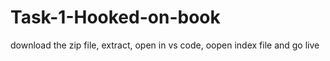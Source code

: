 # Task-1-Hooked-on-book
download the zip file, extract, open in vs code, oopen index file and go live
